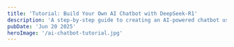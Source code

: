 ```yaml
---
title: 'Tutorial: Build Your Own AI Chatbot with DeepSeek-R1'
description: 'A step-by-step guide to creating an AI-powered chatbot using Python and the open-source DeepSeek-R1 model.'
pubDate: 'Jun 20 2025'
heroImage: '/ai-chatbot-tutorial.jpg'
---
```

